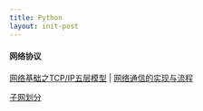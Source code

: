 ```yaml
---
title: Python
layout: init-post
---
```


#### 网络协议

[网络基础之TCP/IP五层模型]({{site.baseurl}}/2017/06/30/network-protocol-basics) \|
[网络通信的实现与流程]({{site.baseurl}}/2017/07/05/network-communications-achieve-and-process)  

[子网划分]({{site.baseurl}}/2017/07/10/subnet-partition.md)  
